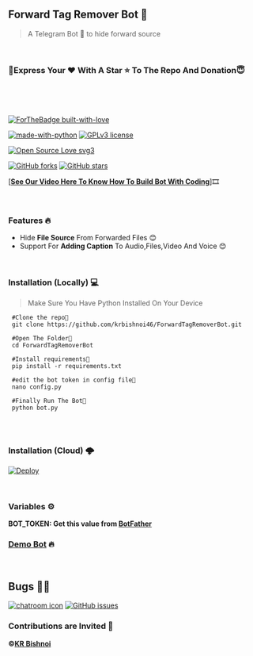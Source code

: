 ## Forward Tag Remover Bot 🤖
>A Telegram Bot 🤖 to hide forward source

<br/>

### 🤗Express Your ❤️ With A Star ⭐️ To The Repo And Donation😇


```


```

<br/>

[![ForTheBadge built-with-love](http://ForTheBadge.com/images/badges/built-with-love.svg)](https://GitHub.com/krbishnoi46/)

[![made-with-python](https://img.shields.io/badge/Made%20with-Python-1f425f.svg)](https://www.python.org/)
[![GPLv3 license](https://img.shields.io/badge/License-GPLv3-blue.svg)](http://perso.crans.org/besson/LICENSE.html)

[![Open Source Love svg3](https://badges.frapsoft.com/os/v1/open-source.svg?v=103)](https://github.com/krbishnoi46/ForwardTagRemoverBot)

[![GitHub forks](https://img.shields.io/github/forks/krbishnoi46/ForwardTagRemoverBot.svg?style=social&label=Fork)](https://GitHub.com/krbishnoi46/ForwardTagRemoverBot/network/)
[![GitHub stars](https://img.shields.io/github/stars/krbishnoi46/ForwardTagRemoverBot.svg?style=social&label=Star)](https://github.com/krbishnoi46/ForwardTagRemoverBot/)


[**[See Our Video Here To Know How To Build Bot With Coding](https://youtu.be/swg6un2N4Fk)**]🎞️

<br/>

### Features 🔥

- Hide **File Source** From Forwarded Files 😊
- Support For **Adding Caption** To Audio,Files,Video And Voice 😊

<br/>

### Installation (Locally) 💻

>Make Sure You Have Python Installed On Your Device


```
 #Clone the repo👾
 git clone https://github.com/krbishnoi46/ForwardTagRemoverBot.git
 
 #Open The Folder📂
 cd ForwardTagRemoverBot
 
 #Install requirements🎯
 pip install -r requirements.txt
 
 #edit the bot token in config file📝
 nano config.py
 
 #Finally Run The Bot🤖
 python bot.py
 
```
<br/>
 
### Installation (Cloud) 🌩
 
[![Deploy](https://www.herokucdn.com/deploy/button.svg)](https://heroku.com/deploy?template=https://github.com/krbishnoi46/ForwardTagRemoverBot/tree/main)

<br/>

### Variables ⚙️
 **BOT_TOKEN: Get this value from [BotFather](https://telegram.dog/Botfather)**

### [Demo Bot](https://telegram.dog/Anonforwabot) 🔥

<br/>

## Bugs 🐞🐞

[![chatroom icon](https://patrolavia.github.io/telegram-badge/chat.png)](https://telegram.dog/KR_Bots)
[![GitHub issues](https://img.shields.io/github/issues/krbishnoi46/ForwardTagRemoverBot.svg)](https://github.com/krbishnoi46/ForwardTagRemoverBot/issues/)

### Contributions are Invited 🙂

**©[KR Bishnoi](https://github.com/krbishnoi46)**



